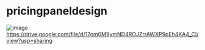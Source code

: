 # pricingpaneldesign

![image](https://drive.google.com/file/d/17om0M9ymND4ROJZrrAWXP9pEh4KA4_Cl/view?usp=sharing)
https://drive.google.com/file/d/17om0M9ymND4ROJZrrAWXP9pEh4KA4_Cl/view?usp=sharing
